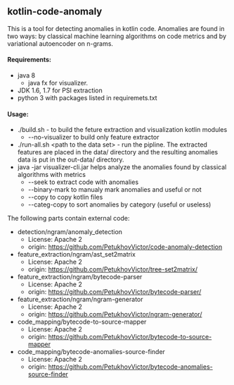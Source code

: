 ## kotlin-code-anomaly

 This is a tool for detecting anomalies in kotlin code. Anomalies are found in two ways: by classical machine learning algorithms on code metrics and by variational autoencoder on n-grams.

#### Requirements:

- java 8
  + java fx for visualizer.
- JDK 1.6, 1.7 for PSI extraction
- python 3 with packages listed in requiremets.txt

#### Usage:

- ./build.sh - to build the feture extraction and visualization kotlin modules
  + --no-visualizer to build only feature extractor
- ./run-all.sh \<path to the data set\> - run the pipline. The extracted features are placed in the data/ directory and the resulting anomalies data is put in the out-data/ directory.
- java -jar visualizer-cli.jar helps analyze the anomalies found by classical algorithms with metrics
  + --seek to extract code with anomalies
  + --binary-mark to manualy mark anomalies and useful or not
  + --copy to copy kotlin files
  + --categ-copy to sort anomalies by category (useful or useless)

The following parts contain external code:
-  detection/ngram/anomaly_detection
    - License: Apache 2
    - origin: https://github.com/PetukhovVictor/code-anomaly-detection
- feature_extraction/ngram/ast_set2matrix
    - License: Apache 2
    - origin: https://github.com/PetukhovVictor/tree-set2matrix/
- feature_extraction/ngram/bytecode-parser
    - License: Apache 2
    - origin: https://github.com/PetukhovVictor/bytecode-parser/
- feature_extraction/ngram/ngram-generator
    - License: Apache 2
    - origin: https://github.com/PetukhovVictor/ngram-generator/
- code_mapping/bytecode-to-source-mapper
    - License: Apache 2
    - origin: https://github.com/PetukhovVictor/bytecode-to-source-mapper
- code_mapping/bytecode-anomalies-source-finder
    - License: Apache 2
    - origin: https://github.com/PetukhovVictor/bytecode-anomalies-source-finder
